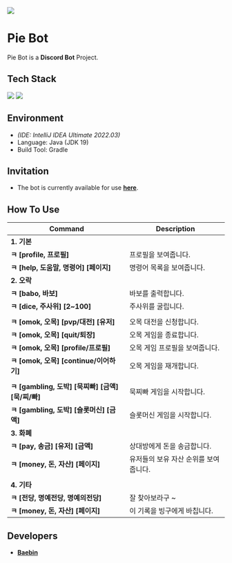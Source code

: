 <img src="https://capsule-render.vercel.app/api?type=waving&height=300&color=gradient&customColorList=6&text=Pie%20Bot&textBg=false" />

# Pie Bot
Pie Bot is a **Discord Bot** Project.

## Tech Stack
<img src="https://img.shields.io/badge/MariaDB-003545?style=for-the-badge&logo=MariaDB&logoColor=white"> <img src="https://img.shields.io/badge/SpringBoot-6DB33F?style=for-the-badge&logo=SpringBoot&logoColor=white">

## Environment
- *(IDE: IntelliJ IDEA Ultimate 2022.03)*
- Language: Java (JDK 19)
- Build Tool: Gradle

## Invitation
- The bot is currently available for use [**here**](https://discord.com/oauth2/authorize?client_id=1242406810296651787&permissions=8&scope=bot).

## How To Use
| Command | Description |
| --- | --- |
| **1. 기본** | |
| **ㅋ [profile, 프로필]** | 프로필을 보여줍니다. |
| **ㅋ [help, 도움말, 명령어] [페이지]** | 명령어 목록을 보여줍니다. |
| **2. 오락** | |
| **ㅋ [babo, 바보]** | 바보를 출력합니다. |
| **ㅋ [dice, 주사위] [2~100]** | 주사위를 굴립니다. |
| | |
| **ㅋ [omok, 오목] [pvp/대전] [유저]** | 오목 대전을 신청합니다. |
| **ㅋ [omok, 오목] [quit/퇴장]** | 오목 게임을 종료합니다. |
| **ㅋ [omok, 오목] [profile/프로필]** | 오목 게임 프로필을 보여줍니다. |
| **ㅋ [omok, 오목] [continue/이어하기]** | 오목 게임을 재개합니다. |
| | |
| **ㅋ [gambling, 도박] [묵찌빠] [금액] [묵/찌/빠]** | 묵찌빠 게임을 시작합니다. |
| **ㅋ [gambling, 도박] [슬롯머신] [금액]** |  슬롯머신 게임을 시작합니다.|
| **3. 화폐** | |
| **ㅋ [pay, 송금] [유저] [금액]** | 상대방에게 돈을 송금합니다. |
| **ㅋ [money, 돈, 자산] [페이지]** | 유저들의 보유 자산 순위를 보여줍니다. |
| | |
| **4. 기타** | |
| **ㅋ [전당, 명예전당, 명예의전당]** | 잘 찾아보라구 ~ |
| **ㅋ [money, 돈, 자산] [페이지]** | 이 기록을 빙구에게 바칩니다. |

## Developers
- [**Baebin**](https://github.com/Baebin)
